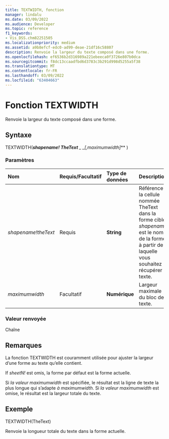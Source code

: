 ```yaml
---
title: TEXTWIDTH, fonction
manager: lindalu
ms.date: 03/09/2022
ms.audience: Developer
ms.topic: reference
f1_keywords:
- Vis_DSS.chm82251505
ms.localizationpriority: medium
ms.assetid: a9b8efcf-edc0-ad99-deae-21df16c58807
description: Renvoie la largeur du texte composé dans une forme.
ms.openlocfilehash: ef6536b2d316989a221ebeeca0f3726e807b0dca
ms.sourcegitcommit: f8dc13ccaadfbd6d3783c3b291d998d5255a5f38
ms.translationtype: MT
ms.contentlocale: fr-FR
ms.lasthandoff: 03/09/2022
ms.locfileid: "63404663"
---
```

# <a name="textwidth-function"></a>Fonction TEXTWIDTH

Renvoie la largeur du texte composé dans une forme.
  
## <a name="syntax"></a>Syntaxe

TEXTWIDTH(***shapename! TheText** _ _*_[,maximumwidth]_** )
  
### <a name="parameters"></a>Paramètres

|**Nom**|**Requis/Facultatif**|**Type de données**|**Description**|
|:-----|:-----|:-----|:-----|
| *shapename!theText* <br/> |Requis  <br/> |**String** <br/> |Référence à la cellule nommée TheText dans la forme cible.  *shapename!* est le nom de la forme à partir de laquelle vous souhaitez récupérer le texte. |
| *maximumwidth* <br/> |Facultatif  <br/> |**Numérique** <br/> |Largeur maximale du bloc de texte. |

### <a name="return-value"></a>Valeur renvoyée

Chaîne
  
## <a name="remarks"></a>Remarques

La fonction TEXTWIDTH est couramment utilisée pour ajuster la largeur d’une forme au texte qu’elle contient.
  
If  *sheetN!* est omis, la forme par défaut est la forme actuelle.
  
Si  *la valeur maximumwidth* est spécifiée, le résultat est la ligne de texte la plus longue qui s’adapte _à maximumwidth_. Si _la valeur maximumwidth_ est omise, le résultat est la largeur totale du texte.
  
## <a name="example"></a>Exemple

TEXTWIDTH(TheText)
  
Renvoie la longueur totale du texte dans la forme actuelle.
  